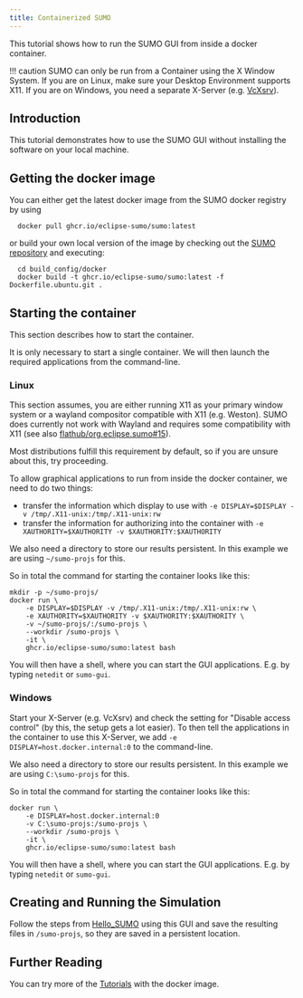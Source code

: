 ```yaml
---
title: Containerized SUMO
---
```


This tutorial shows how to run the SUMO GUI from inside a docker container.

!!! caution
SUMO can only be run from a Container using the X Window System.
If you are on Linux, make sure your Desktop Environment supports X11.
If you are on Windows, you need a separate X-Server (e.g. [VcXsrv](https://sourceforge.net/projects/vcxsrv)).

## Introduction

This tutorial demonstrates how to use the SUMO GUI without installing the software on your local machine.

## Getting the docker image

You can either get the latest docker image from the SUMO docker registry by using

```shell
  docker pull ghcr.io/eclipse-sumo/sumo:latest
```

or build your own local version of the image by checking out the [SUMO repository](https://github.com/eclipse-sumo/sumo) and executing:

```shell
  cd build_config/docker
  docker build -t ghcr.io/eclipse-sumo/sumo:latest -f Dockerfile.ubuntu.git .
```

## Starting the container

This section describes how to start the container.

It is only necessary to start a single container.
We will then launch the required applications from the command-line.

### Linux

This section assumes, you are either running X11 as your primary window system or a wayland compositor compatible with X11 (e.g. Weston).
SUMO does currently not work with Wayland and requires some compatibility with X11 (see also [flathub/org.eclipse.sumo#15](https://github.com/flathub/org.eclipse.sumo/issues/15)).

Most distributions fulfill this requirement by default, so if you are unsure about this, try proceeding.

To allow graphical applications to run from inside the docker container, we need to do two things:

- transfer the information which display to use with `-e DISPLAY=$DISPLAY -v /tmp/.X11-unix:/tmp/.X11-unix:rw`
- transfer the information for authorizing into the container with `-e XAUTHORITY=$XAUTHORITY -v $XAUTHORITY:$XAUTHORITY`

We also need a directory to store our results persistent. In this example we are using `~/sumo-projs` for this.

So in total the command for starting the container looks like this:

```shell
mkdir -p ~/sumo-projs/
docker run \
    -e DISPLAY=$DISPLAY -v /tmp/.X11-unix:/tmp/.X11-unix:rw \
    -e XAUTHORITY=$XAUTHORITY -v $XAUTHORITY:$XAUTHORITY \
    -v ~/sumo-projs/:/sumo-projs \
    --workdir /sumo-projs \
    -it \
    ghcr.io/eclipse-sumo/sumo:latest bash
```

You will then have a shell, where you can start the GUI applications.
E.g. by typing `netedit` or `sumo-gui`.

### Windows

Start your X-Server (e.g. VcXsrv) and check the setting for "Disable access control" (by this, the setup gets a lot easier).
To then tell the applications in the container to use this X-Server, we add `-e DISPLAY=host.docker.internal:0` to the command-line.

We also need a directory to store our results persistent. In this example we are using `C:\sumo-projs` for this.

So in total the command for starting the container looks like this:

```shell
docker run \
    -e DISPLAY=host.docker.internal:0
    -v C:\sumo-projs:/sumo-projs \
    --workdir /sumo-projs \
    -it \
    ghcr.io/eclipse-sumo/sumo:latest bash
```

You will then have a shell, where you can start the GUI applications.
E.g. by typing `netedit` or `sumo-gui`.

## Creating and Running the Simulation

Follow the steps from [Hello_SUMO](Hello_SUMO.md) using this GUI and save the resulting files in `/sumo-projs`, so they are saved in a persistent location.

## Further Reading

You can try more of the [Tutorials](index.md) with the docker image.
